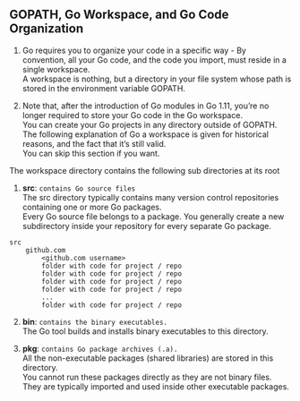 ## GOPATH, Go Workspace, and Go Code Organization  
1. Go requires you to organize your code in a specific way -
By convention, all your Go code, and the code you import, must reside in a single workspace.     
A workspace is nothing, but a directory in your file system whose path is stored in the environment variable GOPATH.  
   
1.  Note that, after the introduction of Go modules in Go 1.11, you’re no longer required to store your Go code in the Go workspace.   
You can create your Go projects in any directory outside of GOPATH.    
The following explanation of Go a workspace is given for historical reasons, and the fact that it’s still valid.    
You can skip this section if you want.   

The workspace directory contains the following sub directories at its root   
1. **src**: `contains Go source files`  
   The src directory typically contains many version control repositories containing one or more Go packages.      
   Every Go source file belongs to a package. You generally create a new subdirectory inside your repository for every separate Go package.   
   
```example 
src
    github.com
        <github.com username>
        folder with code for project / repo 
        folder with code for project / repo 
        folder with code for project / repo  
        folder with code for project / repo  
        ...  
        folder with code for project / repo  
```  
2. **bin**: `contains the binary executables.`  
    The Go tool builds and installs binary executables to this directory.  
   
3. **pkg**: `contains Go package archives (.a).`   
   All the non-executable packages (shared libraries) are stored in this directory.   
   You cannot run these packages directly as they are not binary files.    
   They are typically imported and used inside other executable packages.
